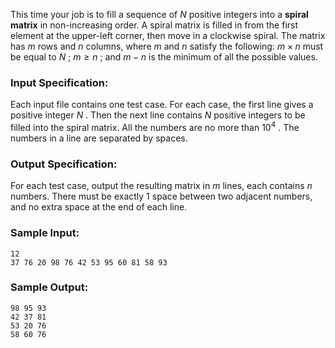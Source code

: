 <!-- Title
Spiral Matrix (25)
-->
This time your job is to fill a sequence of $N$ positive integers into a
**spiral matrix** in non-increasing order. A spiral matrix is filled in from
the first element at the upper-left corner, then move in a clockwise spiral.
The matrix has $m$ rows and $n$ columns, where $m$ and $n$ satisfy the
following: $m\times n$ must be equal to $N$ ; $m\ge n$ ; and $m-n$ is the
minimum of all the possible values.

### Input Specification:

Each input file contains one test case. For each case, the first line gives a
positive integer $N$ . Then the next line contains $N$ positive integers to be
filled into the spiral matrix. All the numbers are no more than $10^4$ . The
numbers in a line are separated by spaces.

### Output Specification:

For each test case, output the resulting matrix in $m$ lines, each contains
$n$ numbers. There must be exactly 1 space between two adjacent numbers, and
no extra space at the end of each line.

### Sample Input:

```
12
37 76 20 98 76 42 53 95 60 81 58 93
```

### Sample Output:

```
98 95 93
42 37 81
53 20 76
58 60 76
```
